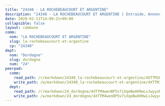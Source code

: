 ```yaml
---
title: "24340 - LA ROCHEBEAUCOURT ET ARGENTINE"
description: "24340 - LA ROCHEBEAUCOURT ET ARGENTINE | Entraide, Annonces, Initiatives"
date: 2020-01-11T14:09:21+09:00
collapsible: false
layout: commune
comm:
  nom: "LA ROCHEBEAUCOURT ET ARGENTINE"
  slug: la-rochebeaucourt-et-argentine
  cp: "24340"
dept:
  nom: "Dordogne"
  slug: dordogne
  num: "24"
peerpad:
  comm:
    read_path: /r/markdown/24340_la-rochebeaucourt-et-argentine/4XTTM1HpxTnRGr7b6EpM5JSDFcLieS1BZVFdt4G6MBS3rGdBy
    write_path: /w/markdown/24340_la-rochebeaucourt-et-argentine/4XTTM1HpxTnRGr7b6EpM5JSDFcLieS1BZVFdt4G6MBS3rGdBy-K3TgURjoeeEWu45ELBjJwGjueiyKjdSxSyuuh84VMnux7d1AeTJqswSKvRxRBi2bZdPWmFXYk2UrVMDLL5gFNZkBVYZaoNm54ZFob69rpzToDuYXaJZSUjsKxQaQS2zFY5JdSRyV
  dept:
    read_path: /r/markdown/24_dordogne/4XTTM4wenBP5v7iXqeBwXH9wLvJwyyuNKzLxRyGzSZXmCuzgg
    write_path: /w/markdown/24_dordogne/4XTTM4wenBP5v7iXqeBwXH9wLvJwyyuNKzLxRyGzSZXmCuzgg-K3TgUusQQUSAmJPXozCTSBeqjqksxkVWGVxtHwEFrs5RuocQr8weKG2oQg7MVeg2F9Hhv7ggtBiBU8D9pdXEPa9M67VU3BzgAG9BCtQw3VY3Xcxk2YSegk3iUXMkpicGxxJr7mWp
---
```


